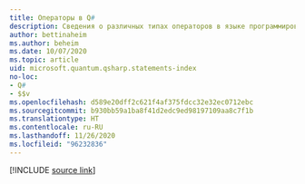 ```yaml
---
title: Операторы в Q#
description: Сведения о различных типах операторов в языке программирования Q#.
author: bettinaheim
ms.author: beheim
ms.date: 10/07/2020
ms.topic: article
uid: microsoft.quantum.qsharp.statements-index
no-loc:
- Q#
- $$v
ms.openlocfilehash: d589e20dff2c621f4af375fdcc32e32ec0712ebc
ms.sourcegitcommit: b930bb59a1ba8f41d2edc9ed98197109aa8c7f1b
ms.translationtype: HT
ms.contentlocale: ru-RU
ms.lasthandoff: 11/26/2020
ms.locfileid: "96232836"
---
```

<!---
# Statements in Q#
-->

[!INCLUDE [source link](~/includes/qsharp-language/Specifications/Language/2_Statements/README.md)]

